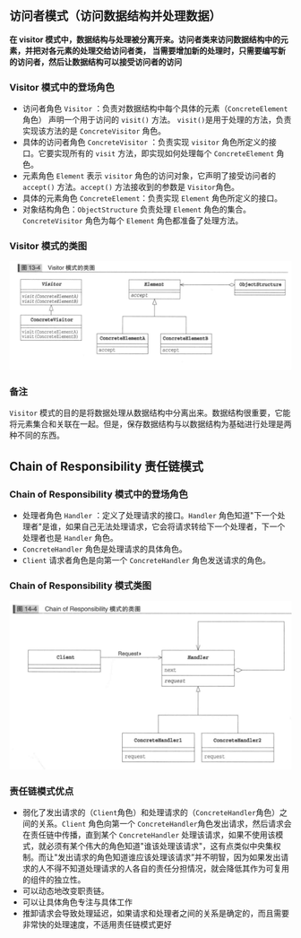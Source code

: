 ## 访问者模式（访问数据结构并处理数据）
__在 visitor 模式中，数据结构与处理被分离开来。访问者类来访问数据结构中的元素，并把对各元素的处理交给访问者类，
当需要增加新的处理时，只需要编写新的访问者，然后让数据结构可以接受访问者的访问__

### Visitor 模式中的登场角色

* 访问者角色 `Visitor` ：负责对数据结构中每个具体的元素（`ConcreteElement` 角色） 声明一个用于访问的 `visit()` 方法。 `visit()`是用于处理的方法，负责实现该方法的是 `ConcreteVisitor` 角色。
* 具体的访问者角色 `ConcreteVisitor` ：负责实现 `visitor` 角色所定义的接口。它要实现所有的 `visit` 方法，即实现如何处理每个 `ConcreteElement` 角色。
* 元素角色 `Element` 表示 `visitor` 角色的访问对象，它声明了接受访问者的 `accept()` 方法。`accept()` 方法接收到的参数是 `Visitor`角色。
* 具体的元素角色 `ConcreteElement`：负责实现 `Element` 角色所定义的接口。
* 对象结构角色：`ObjectStructure` 负责处理 `Element` 角色的集合。`ConcreteVisitor` 角色为每个 `Element` 角色都准备了处理方法。

### Visitor 模式的类图

![](./ClassDiagram/Visitor模式类图.png)

### 备注
`Visitor` 模式的目的是将数据处理从数据结构中分离出来。数据结构很重要，它能将元素集合和关联在一起。但是，保存数据结构与以数据结构为基础进行处理是两种不同的东西。

## Chain of Responsibility 责任链模式

### Chain of Responsibility 模式中的登场角色

* 处理者角色 `Handler` ：定义了处理请求的接口。`Handler` 角色知道"下一个处理者"是谁，如果自己无法处理请求，它会将请求转给下一个处理者，下一个处理者也是 `Handler` 角色。
* `ConcreteHandler` 角色是处理请求的具体角色。
* `Client` 请求者角色是向第一个 `ConcreteHandler` 角色发送请求的角色。

### Chain of Responsibility 模式类图

![](./ClassDiagram/责任链模式类图.png)

### 责任链模式优点
* 弱化了发出请求的（`Client`角色）和处理请求的（`ConcreteHandler`角色）之间的关系。`Client` 角色向第一个 `ConcreteHandler`角色发出请求，然后请求会在责任链中传播，直到某个 `ConcreteHandler` 处理该请求，如果不使用该模式，就必须有某个伟大的角色知道"谁该处理该请求"，这有点类似中央集权制。而让"发出请求的角色知道谁应该处理该请求”并不明智，因为如果发出请求的人不得不知道处理请求的人各自的责任分担情况，就会降低其作为可复用的组件的独立性。
* 可以动态地改变职责链。
* 可以让具体角色专注与具体工作
* 推卸请求会导致处理延迟，如果请求和处理者之间的关系是确定的，而且需要非常快的处理速度，不适用责任链模式更好


